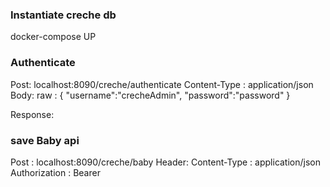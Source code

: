 ### Instantiate creche db ####
docker-compose UP

### Authenticate ####
Post: localhost:8090/creche/authenticate
Content-Type : application/json
Body: raw :
{
"username":"crecheAdmin",
"password":"password"
}

Response: <JWT Token>
### save Baby api ###
Post : localhost:8090/creche/baby
Header:
Content-Type : application/json
Authorization : Bearer <JWT Token returned after authentication>
